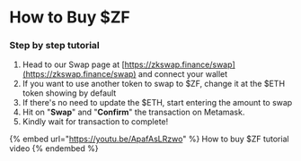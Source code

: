 # How to Buy $ZF

### Step by step tutorial

1. Head to our Swap page at [https://zkswap.finance/swap](https://zkswap.finance/swap) and connect your wallet
2. If you want to use another token to swap to $ZF, change it at the $ETH token showing by default
3. If there's no need to update the $ETH, start entering the amount to swap
4. Hit on "**Swap**" and "**Confirm**" the transaction on Metamask.
5. Kindly wait for transaction to complete!

{% embed url="https://youtu.be/ApafAsLRzwo" %}
How to buy $ZF tutorial video
{% endembed %}
